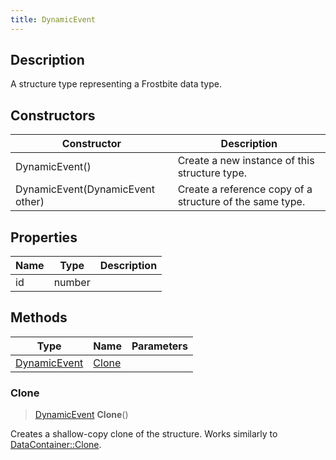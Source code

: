 ```yaml
---
title: DynamicEvent
---
```

## Description

A structure type representing a Frostbite data type.

## Constructors

| Constructor                      | Description                                              |
| -------------------------------- | -------------------------------------------------------- |
| DynamicEvent()                   | Create a new instance of this structure type.            |
| DynamicEvent(DynamicEvent other) | Create a reference copy of a structure of the same type. |

## Properties

| Name | Type   | Description |
| ---- | ------ | ----------- |
| id   | number |             |

## Methods

| Type                         | Name            | Parameters |
| ---------------------------- | --------------- | ---------- |
| [DynamicEvent](DynamicEvent) | [Clone](#clone) |            |

### Clone

> [DynamicEvent](DynamicEvent) **Clone**()

Creates a shallow-copy clone of the structure. Works similarly to [DataContainer::Clone](/vext/ref/shared/class/datacontainer#clone).
